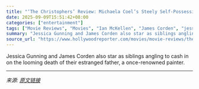 ```yaml
---
title: "‘The Christophers’ Review: Michaela Coel’s Steely Self-Possession and Ian McKellen’s Scalding Wit Are an Irresistible Match in Steven Soderbergh’s Tart Art Comedy"
date: 2025-09-09T15:51:42+08:00
categories: ["entertainment"]
tags: ["Movie Reviews", "Movies", "Ian McKellen", "James Corden", "jessica gunning", "Michaela Coel", "Steven Soderbergh", "The Christophers", "TIFF", "TIFF 2025", "Toronto 2025", "Toronto Film Festival", "Toronto International Film Festival"]
summary: "Jessica Gunning and James Corden also star as siblings angling to cash in on the looming death of their estranged father, a once-renowned painter."
source_url: "https://www.hollywoodreporter.com/movies/movie-reviews/the-christophers-review-ian-mckellen-steven-soderbergh-1236365897/"
---
```


Jessica Gunning and James Corden also star as siblings angling to cash in on the looming death of their estranged father, a once-renowned painter.

---

*来源: [原文链接](https://www.hollywoodreporter.com/movies/movie-reviews/the-christophers-review-ian-mckellen-steven-soderbergh-1236365897/)*
